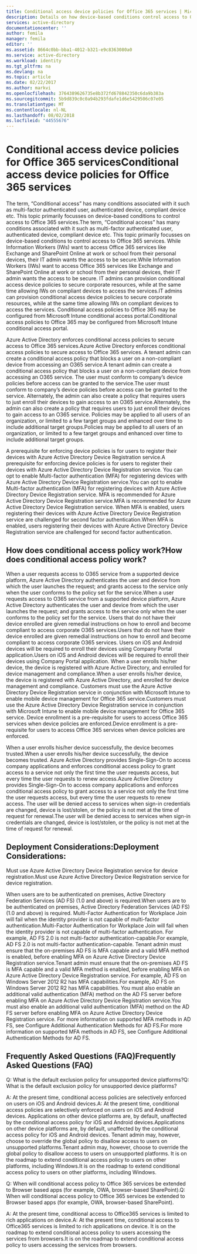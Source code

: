 ```yaml
---
title: Conditional access device policies for Office 365 services | Microsoft Docs
description: Details on how device-based conditions control access to Office 365 services. While Information Workers (IWs) want to access Office 365 services like Exchange and SharePoint Online at work or school from their personal devices, their IT admin wants the access to be secure.IT admins can provision conditional access device policies to secure corporate resources, while at the same time allowing IWs on compliant devices to access the services.
services: active-directory
documentationcenter: ''
author: femila
manager: femila
editor: ''
ms.assetid: 8664c0bb-bba1-4012-b321-e9c8363080a0
ms.service: active-directory
ms.workload: identity
ms.tgt_pltfrm: na
ms.devlang: na
ms.topic: article
ms.date: 02/22/2017
ms.author: markvi
ms.openlocfilehash: 3764389626735e8b372fd678842350c6da9b383a
ms.sourcegitcommit: 5b9d839c0c0a94b293fdafe1d6e5429506c07e05
ms.translationtype: MT
ms.contentlocale: nl-NL
ms.lasthandoff: 08/02/2018
ms.locfileid: "44555676"
---
```

# <a name="conditional-access-device-policies-for-office-365-services"></a><span data-ttu-id="3004f-104">Conditional access device policies for Office 365 services</span><span class="sxs-lookup"><span data-stu-id="3004f-104">Conditional access device policies for Office 365 services</span></span>
<span data-ttu-id="3004f-105">The term, “Conditional access” has many conditions associated with it such as multi-factor authenticated user, authenticated device, compliant device etc. This topic primarily focusses on device-based conditions to control access to Office 365 services.</span><span class="sxs-lookup"><span data-stu-id="3004f-105">The term, “Conditional access” has many conditions associated with it such as multi-factor authenticated user, authenticated device, compliant device etc. This topic primarily focusses on device-based conditions to control access to Office 365 services.</span></span> <span data-ttu-id="3004f-106">While Information Workers (IWs) want to access Office 365 services like Exchange and SharePoint Online at work or school from their personal devices, their IT admin wants the access to be secure.</span><span class="sxs-lookup"><span data-stu-id="3004f-106">While Information Workers (IWs) want to access Office 365 services like Exchange and SharePoint Online at work or school from their personal devices, their IT admin wants the access to be secure.</span></span> <span data-ttu-id="3004f-107">IT admins can provision conditional access device policies to secure corporate resources, while at the same time allowing IWs on compliant devices to access the services.</span><span class="sxs-lookup"><span data-stu-id="3004f-107">IT admins can provision conditional access device policies to secure corporate resources, while at the same time allowing IWs on compliant devices to access the services.</span></span> <span data-ttu-id="3004f-108">Conditional access policies to Office 365 may be configured from Microsoft Intune conditional access portal.</span><span class="sxs-lookup"><span data-stu-id="3004f-108">Conditional access policies to Office 365 may be configured from Microsoft Intune conditional access portal.</span></span>

<span data-ttu-id="3004f-109">Azure Active Directory enforces conditional access policies to secure access to Office 365 services.</span><span class="sxs-lookup"><span data-stu-id="3004f-109">Azure Active Directory enforces conditional access policies to secure access to Office 365 services.</span></span> <span data-ttu-id="3004f-110">A tenant admin can create a conditional access policy that blocks a user on a non-compliant device from accessing an O365 service.</span><span class="sxs-lookup"><span data-stu-id="3004f-110">A tenant admin can create a conditional access policy that blocks a user on a non-compliant device from accessing an O365 service.</span></span> <span data-ttu-id="3004f-111">The user must conform to company’s device policies before access can be granted to the service.</span><span class="sxs-lookup"><span data-stu-id="3004f-111">The user must conform to company’s device policies before access can be granted to the service.</span></span> <span data-ttu-id="3004f-112">Alternately, the admin can also create a policy that requires users to just enroll their devices to gain access to an O365 service.</span><span class="sxs-lookup"><span data-stu-id="3004f-112">Alternately, the admin can also create a policy that requires users to just enroll their devices to gain access to an O365 service.</span></span> <span data-ttu-id="3004f-113">Policies may be applied to all users of an organization, or limited to a few target groups and enhanced over time to include additional target groups.</span><span class="sxs-lookup"><span data-stu-id="3004f-113">Policies may be applied to all users of an organization, or limited to a few target groups and enhanced over time to include additional target groups.</span></span>

<span data-ttu-id="3004f-114">A prerequisite for enforcing device policies is for users to register their devices with Azure Active Directory Device Registration service.</span><span class="sxs-lookup"><span data-stu-id="3004f-114">A prerequisite for enforcing device policies is for users to register their devices with Azure Active Directory Device Registration service.</span></span> <span data-ttu-id="3004f-115">You can opt to enable Multi-factor authentication (MFA) for registering devices with Azure Active Directory Device Registration service.</span><span class="sxs-lookup"><span data-stu-id="3004f-115">You can opt to enable Multi-factor authentication (MFA) for registering devices with Azure Active Directory Device Registration service.</span></span> <span data-ttu-id="3004f-116">MFA is recommended for Azure Active Directory Device Registration service.</span><span class="sxs-lookup"><span data-stu-id="3004f-116">MFA is recommended for Azure Active Directory Device Registration service.</span></span> <span data-ttu-id="3004f-117">When MFA is enabled, users registering their devices with Azure Active Directory Device Registration service are challenged for second factor authentication.</span><span class="sxs-lookup"><span data-stu-id="3004f-117">When MFA is enabled, users registering their devices with Azure Active Directory Device Registration service are challenged for second factor authentication.</span></span>

## <a name="how-does-conditional-access-policy-work"></a><span data-ttu-id="3004f-118">How does conditional access policy work?</span><span class="sxs-lookup"><span data-stu-id="3004f-118">How does conditional access policy work?</span></span>
<span data-ttu-id="3004f-119">When a user requests access to O365 service from a supported device platform, Azure Active Directory authenticates the user and device from which the user launches the request; and grants access to the service only when the user conforms to the policy set for the service.</span><span class="sxs-lookup"><span data-stu-id="3004f-119">When a user requests access to O365 service from a supported device platform, Azure Active Directory authenticates the user and device from which the user launches the request; and grants access to the service only when the user conforms to the policy set for the service.</span></span> <span data-ttu-id="3004f-120">Users that do not have their device enrolled are given remedial instructions on how to enroll and become compliant to access corporate O365 services.</span><span class="sxs-lookup"><span data-stu-id="3004f-120">Users that do not have their device enrolled are given remedial instructions on how to enroll and become compliant to access corporate O365 services.</span></span> <span data-ttu-id="3004f-121">Users on iOS and Android devices will be required to enroll their devices using Company Portal application.</span><span class="sxs-lookup"><span data-stu-id="3004f-121">Users on iOS and Android devices will be required to enroll their devices using Company Portal application.</span></span> <span data-ttu-id="3004f-122">When a user enrolls his/her device, the device is registered with Azure Active Directory, and enrolled for device management and compliance.</span><span class="sxs-lookup"><span data-stu-id="3004f-122">When a user enrolls his/her device, the device is registered with Azure Active Directory, and enrolled for device management and compliance.</span></span> <span data-ttu-id="3004f-123">Customers must use the Azure Active Directory Device Registration service in conjunction with Microsoft Intune to enable mobile device management for Office 365 service.</span><span class="sxs-lookup"><span data-stu-id="3004f-123">Customers must use the Azure Active Directory Device Registration service in conjunction with Microsoft Intune to enable mobile device management for Office 365 service.</span></span> <span data-ttu-id="3004f-124">Device enrollment is a pre-requisite for users to access Office 365 services when device policies are enforced.</span><span class="sxs-lookup"><span data-stu-id="3004f-124">Device enrollment is a pre-requisite for users to access Office 365 services when device policies are enforced.</span></span>

<span data-ttu-id="3004f-125">When a user enrolls his/her device successfully, the device becomes trusted.</span><span class="sxs-lookup"><span data-stu-id="3004f-125">When a user enrolls his/her device successfully, the device becomes trusted.</span></span> <span data-ttu-id="3004f-126">Azure Active Directory provides Single-Sign-On to access company applications and enforces conditional access policy to grant access to a service not only the first time the user requests access, but every time the user requests to renew access.</span><span class="sxs-lookup"><span data-stu-id="3004f-126">Azure Active Directory provides Single-Sign-On to access company applications and enforces conditional access policy to grant access to a service not only the first time the user requests access, but every time the user requests to renew access.</span></span> <span data-ttu-id="3004f-127">The user will be denied access to services when sign-in credentials are changed, device is lost/stolen, or the policy is not met at the time of request for renewal.</span><span class="sxs-lookup"><span data-stu-id="3004f-127">The user will be denied access to services when sign-in credentials are changed, device is lost/stolen, or the policy is not met at the time of request for renewal.</span></span>

## <a name="deployment-considerations"></a><span data-ttu-id="3004f-128">Deployment Considerations:</span><span class="sxs-lookup"><span data-stu-id="3004f-128">Deployment Considerations:</span></span>
<span data-ttu-id="3004f-129">Must use Azure Active Directory Device Registration service for device registration.</span><span class="sxs-lookup"><span data-stu-id="3004f-129">Must use Azure Active Directory Device Registration service for device registration.</span></span>

<span data-ttu-id="3004f-130">When users are to be authenticated on premises, Active Directory Federation Services (AD FS) (1.0 and above) is required.</span><span class="sxs-lookup"><span data-stu-id="3004f-130">When users are to be authenticated on premises, Active Directory Federation Services (AD FS) (1.0 and above) is required.</span></span> <span data-ttu-id="3004f-131">Multi-Factor Authentication for Workplace Join will fail when the identity provider is not capable of multi-factor authentication.</span><span class="sxs-lookup"><span data-stu-id="3004f-131">Multi-Factor Authentication for Workplace Join will fail when the identity provider is not capable of multi-factor authentication.</span></span> <span data-ttu-id="3004f-132">For example, AD FS 2.0 is not multi-factor authentication-capable.</span><span class="sxs-lookup"><span data-stu-id="3004f-132">For example, AD FS 2.0 is not multi-factor authentication-capable.</span></span> <span data-ttu-id="3004f-133">Tenant admin must ensure that the on-premises AD FS is MFA capable and a valid MFA method is enabled, before enabling MFA on Azure Active Directory Device Registration service.</span><span class="sxs-lookup"><span data-stu-id="3004f-133">Tenant admin must ensure that the on-premises AD FS is MFA capable and a valid MFA method is enabled, before enabling MFA on Azure Active Directory Device Registration service.</span></span> <span data-ttu-id="3004f-134">For example, AD FS on Windows Server 2012 R2 has MFA capabilities.</span><span class="sxs-lookup"><span data-stu-id="3004f-134">For example, AD FS on Windows Server 2012 R2 has MFA capabilities.</span></span> <span data-ttu-id="3004f-135">You must also enable an additional valid authentication (MFA) method on the AD FS server before enabling MFA on Azure Active Directory Device Registration service.</span><span class="sxs-lookup"><span data-stu-id="3004f-135">You must also enable an additional valid authentication (MFA) method on the AD FS server before enabling MFA on Azure Active Directory Device Registration service.</span></span> <span data-ttu-id="3004f-136">For more information on supported MFA methods in AD FS, see Configure Additional Authentication Methods for AD FS.</span><span class="sxs-lookup"><span data-stu-id="3004f-136">For more information on supported MFA methods in AD FS, see Configure Additional Authentication Methods for AD FS.</span></span>

## <a name="frequently-asked-questions-faq"></a><span data-ttu-id="3004f-137">Frequently Asked Questions (FAQ)</span><span class="sxs-lookup"><span data-stu-id="3004f-137">Frequently Asked Questions (FAQ)</span></span>
<span data-ttu-id="3004f-138">Q: What is the default exclusion policy for unsupported device platforms?</span><span class="sxs-lookup"><span data-stu-id="3004f-138">Q: What is the default exclusion policy for unsupported device platforms?</span></span>

<span data-ttu-id="3004f-139">A: At the present time, conditional access policies are selectively enforced on users on iOS and Android devices.</span><span class="sxs-lookup"><span data-stu-id="3004f-139">A: At the present time, conditional access policies are selectively enforced on users on iOS and Android devices.</span></span> <span data-ttu-id="3004f-140">Applications on other device platforms are, by default, unaffected by the conditional access policy for iOS and Android devices.</span><span class="sxs-lookup"><span data-stu-id="3004f-140">Applications on other device platforms are, by default, unaffected by the conditional access policy for iOS and Android devices.</span></span> <span data-ttu-id="3004f-141">Tenant admin may, however, choose to override the global policy to disallow access to users on unsupported platforms.</span><span class="sxs-lookup"><span data-stu-id="3004f-141">Tenant admin may, however, choose to override the global policy to disallow access to users on unsupported platforms.</span></span>
<span data-ttu-id="3004f-142">It is on the roadmap to extend conditional access policy to users on other platforms, including Windows.</span><span class="sxs-lookup"><span data-stu-id="3004f-142">It is on the roadmap to extend conditional access policy to users on other platforms, including Windows.</span></span>

<span data-ttu-id="3004f-143">Q: When will conditional access policy to Office 365 services be extended to Browser based apps (for example, OWA, browser-based SharePoint).</span><span class="sxs-lookup"><span data-stu-id="3004f-143">Q: When will conditional access policy to Office 365 services be extended to Browser based apps (for example, OWA, browser-based SharePoint).</span></span>

<span data-ttu-id="3004f-144">A: At the present time, conditional access to Office365 services is limited to rich applications on device.</span><span class="sxs-lookup"><span data-stu-id="3004f-144">A: At the present time, conditional access to Office365 services is limited to rich applications on device.</span></span> <span data-ttu-id="3004f-145">It is on the roadmap to extend conditional access policy to users accessing the services from browsers.</span><span class="sxs-lookup"><span data-stu-id="3004f-145">It is on the roadmap to extend conditional access policy to users accessing the services from browsers.</span></span>

